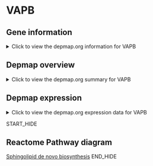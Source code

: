 <h1>VAPB</h1>

<h2>Gene information</h2>
<details>
  <summary>Click to view the depmap.org information for VAPB</summary>
  <iframe src="https://depmap.org/portal/gene/VAPB?tab=about" style="border:none;width:100%;height:800px"></iframe>
</details>

<h2>Depmap overview</h2>
<details>
  <summary>Click to view the depmap.org summary for VAPB</summary>
  <iframe src="https://depmap.org/portal/gene/VAPB?tab=overview" style="border:none;width:100%;height:800px"></iframe>
</details>

<h2>Depmap expression</h2>
<details>
  <summary>Click to view the depmap.org expression data for VAPB</summary>
  <iframe src="https://depmap.org/portal/gene/VAPB?tab=characterization" style="border:none;width:100%;height:800px"></iframe>
</details>


START_HIDE
<h2>Reactome Pathway diagram</h2>
<a href="https://reactome.org/PathwayBrowser/#/R-HSA-1660661">Sphingolipid de novo biosynthesis</a>
END_HIDE


